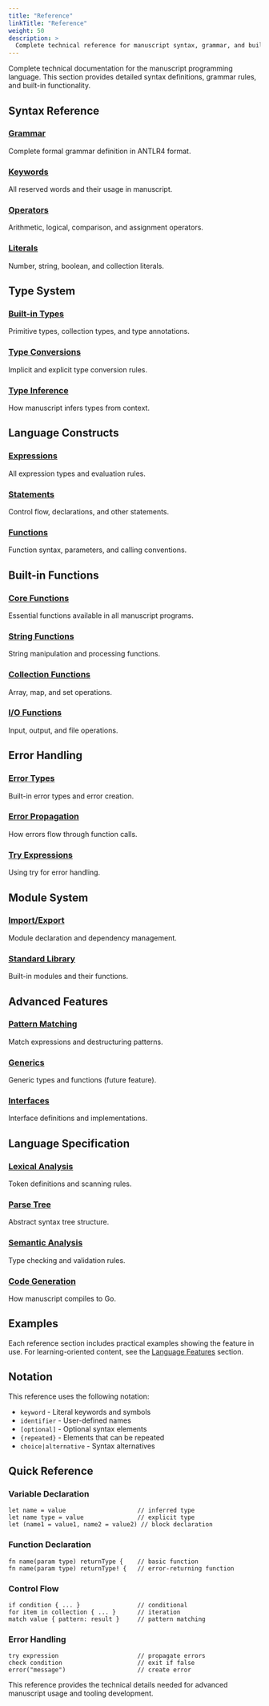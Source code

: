 ```yaml
---
title: "Reference"
linkTitle: "Reference"
weight: 50
description: >
  Complete technical reference for manuscript syntax, grammar, and built-in features.
---
```


Complete technical documentation for the manuscript programming language. This section provides detailed syntax definitions, grammar rules, and built-in functionality.

## Syntax Reference

### [Grammar](grammar/)
Complete formal grammar definition in ANTLR4 format.

### [Keywords](keywords/)
All reserved words and their usage in manuscript.

### [Operators](operators/)
Arithmetic, logical, comparison, and assignment operators.

### [Literals](literals/)
Number, string, boolean, and collection literals.

## Type System

### [Built-in Types](types/)
Primitive types, collection types, and type annotations.

### [Type Conversions](conversions/)
Implicit and explicit type conversion rules.

### [Type Inference](inference/)
How manuscript infers types from context.

## Language Constructs

### [Expressions](expressions/)
All expression types and evaluation rules.

### [Statements](statements/)
Control flow, declarations, and other statements.

### [Functions](functions/)
Function syntax, parameters, and calling conventions.

## Built-in Functions

### [Core Functions](builtins/)
Essential functions available in all manuscript programs.

### [String Functions](strings/)
String manipulation and processing functions.

### [Collection Functions](collections/)
Array, map, and set operations.

### [I/O Functions](io/)
Input, output, and file operations.

## Error Handling

### [Error Types](errors/)
Built-in error types and error creation.

### [Error Propagation](propagation/)
How errors flow through function calls.

### [Try Expressions](try/)
Using try for error handling.

## Module System

### [Import/Export](modules/)
Module declaration and dependency management.

### [Standard Library](stdlib/)
Built-in modules and their functions.

## Advanced Features

### [Pattern Matching](patterns/)
Match expressions and destructuring patterns.

### [Generics](generics/)
Generic types and functions (future feature).

### [Interfaces](interfaces/)
Interface definitions and implementations.

## Language Specification

### [Lexical Analysis](lexer/)
Token definitions and scanning rules.

### [Parse Tree](parser/)
Abstract syntax tree structure.

### [Semantic Analysis](semantics/)
Type checking and validation rules.

### [Code Generation](codegen/)
How manuscript compiles to Go.

## Examples

Each reference section includes practical examples showing the feature in use. For learning-oriented content, see the [Language Features](../constructs/) section.

## Notation

This reference uses the following notation:

- `keyword` - Literal keywords and symbols
- `identifier` - User-defined names
- `[optional]` - Optional syntax elements
- `{repeated}` - Elements that can be repeated
- `choice|alternative` - Syntax alternatives

## Quick Reference

### Variable Declaration
```ms
let name = value                    // inferred type
let name type = value               // explicit type  
let (name1 = value1, name2 = value2) // block declaration
```

### Function Declaration
```ms
fn name(param type) returnType {    // basic function
fn name(param type) returnType! {   // error-returning function
```

### Control Flow
```ms
if condition { ... }                // conditional
for item in collection { ... }      // iteration
match value { pattern: result }     // pattern matching
```

### Error Handling
```ms
try expression                      // propagate errors
check condition                     // exit if false
error("message")                    // create error
```

This reference provides the technical details needed for advanced manuscript usage and tooling development. 